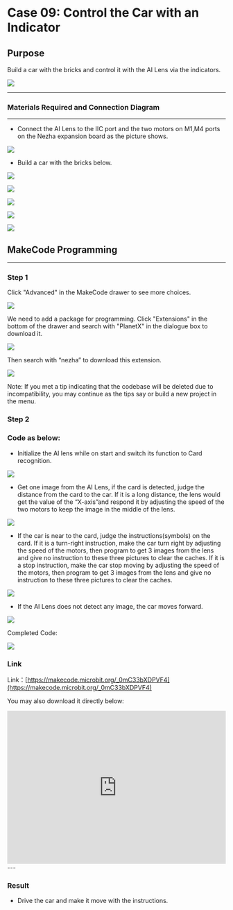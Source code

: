 # Case 09: Control the Car with an Indicator 

## Purpose
Build a car with the bricks and control it with the AI Lens via the indicators. 

![](./images/05035_01.png)



---

### Materials Required and Connection Diagram
---

- Connect the AI Lens to the IIC port and the two motors on M1,M4 ports on the Nezha expansion board as the picture shows. 


![](./images/05035_09_01.png)

- Build a car with the bricks below. 

![](./images/05035_07_01.png)

![](./images/05035_09_02.png)

![](./images/05035_09_03.png)

![](./images/05035_09_04.png)

![](./images/05035_09_05.png)







## MakeCode Programming 

---

### Step 1

Click "Advanced" in the MakeCode drawer to see more choices.

![](./images/05001_04.png)

We need to add a package for programming. Click "Extensions" in the bottom of the drawer and search with "PlanetX" in the dialogue box to download it. 

![](./images/05001_05.png)


Then search with “nezha” to download this extension.

![](./images/05035_09_06.png)

Note: If you met a tip indicating that the codebase will be deleted due to incompatibility, you may continue as the tips say or build a new project in the menu. 

### Step 2

### Code as below:

- Initialize the AI lens while on start and switch its function to Card recognition.

![](./images/05035_09_07.png)

- Get one image from the AI Lens, if the card is detected, judge the distance from the card to the car. If it is a long distance, the lens would get the value of the “X-axis”and respond it by adjusting the speed of the two motors to keep the image in the middle of the lens.

![](./images/05035_09_08.png)

- If the car is near to the card, judge the instructions(symbols) on the card. If it is a turn-right instruction, make the car turn right by adjusting the speed of the motors, then program to get 3 images from the lens and give no instruction to these three pictures to clear the caches. If it is a stop instruction, make the car stop moving by adjusting the speed of the motors, then program to get 3 images from the lens and give no instruction to these three pictures to clear the caches. 

![](./images/05035_09_09.png)

- If the AI Lens does not detect any image, the car moves forward.

![](./images/05035_09_10.png)

Completed Code:


![](./images/05035_09_11.png)


### Link
Link：[https://makecode.microbit.org/_0mC33bXDPVF4](https://makecode.microbit.org/_0mC33bXDPVF4)

You may also download it directly below:

<div style="position:relative;height:0;padding-bottom:70%;overflow:hidden;"><iframe style="position:absolute;top:0;left:0;width:100%;height:100%;" src="https://makecode.microbit.org/#pub:_0mC33bXDPVF4" frameborder="0" sandbox="allow-popups allow-forms allow-scripts allow-same-origin"></iframe></div>  
---

### Result
- Drive the car and make it move with the instructions.

